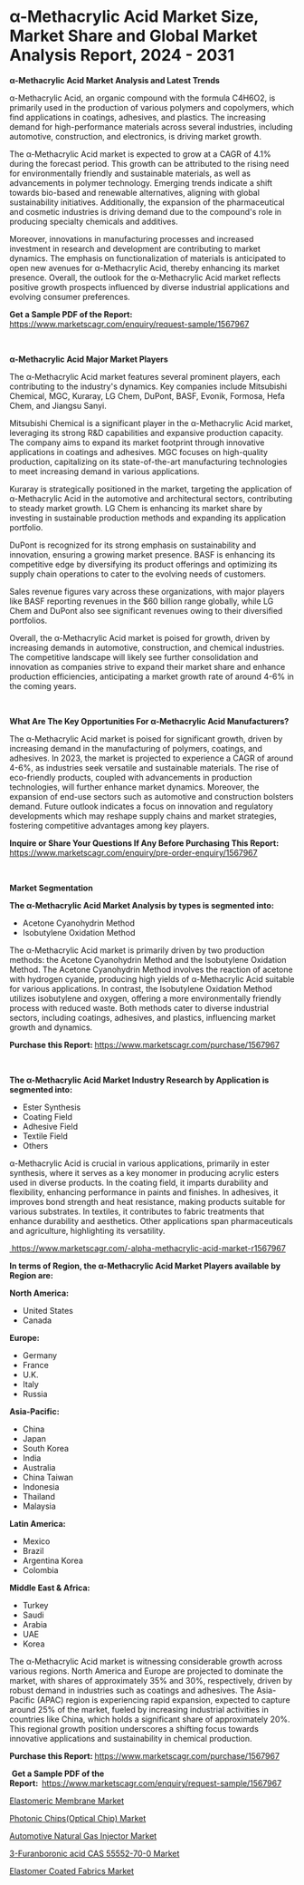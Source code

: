 <p><h1>α-Methacrylic Acid Market Size, Market Share and Global Market Analysis Report, 2024 - 2031</h1></p><p><strong>α-Methacrylic Acid Market Analysis and Latest Trends</strong></p>
<p><p>α-Methacrylic Acid, an organic compound with the formula C4H6O2, is primarily used in the production of various polymers and copolymers, which find applications in coatings, adhesives, and plastics. The increasing demand for high-performance materials across several industries, including automotive, construction, and electronics, is driving market growth.</p><p>The α-Methacrylic Acid market is expected to grow at a CAGR of 4.1% during the forecast period. This growth can be attributed to the rising need for environmentally friendly and sustainable materials, as well as advancements in polymer technology. Emerging trends indicate a shift towards bio-based and renewable alternatives, aligning with global sustainability initiatives. Additionally, the expansion of the pharmaceutical and cosmetic industries is driving demand due to the compound's role in producing specialty chemicals and additives.</p><p>Moreover, innovations in manufacturing processes and increased investment in research and development are contributing to market dynamics. The emphasis on functionalization of materials is anticipated to open new avenues for α-Methacrylic Acid, thereby enhancing its market presence. Overall, the outlook for the α-Methacrylic Acid market reflects positive growth prospects influenced by diverse industrial applications and evolving consumer preferences.</p></p>
<p><strong>Get a Sample PDF of the Report:&nbsp;</strong> <a href="https://www.marketscagr.com/enquiry/request-sample/1567967">https://www.marketscagr.com/enquiry/request-sample/1567967</a></p>
<p>&nbsp;</p>
<p><strong>α-Methacrylic Acid Major Market Players</strong></p>
<p><p>The α-Methacrylic Acid market features several prominent players, each contributing to the industry's dynamics. Key companies include Mitsubishi Chemical, MGC, Kuraray, LG Chem, DuPont, BASF, Evonik, Formosa, Hefa Chem, and Jiangsu Sanyi.</p><p>Mitsubishi Chemical is a significant player in the α-Methacrylic Acid market, leveraging its strong R&D capabilities and expansive production capacity. The company aims to expand its market footprint through innovative applications in coatings and adhesives. MGC focuses on high-quality production, capitalizing on its state-of-the-art manufacturing technologies to meet increasing demand in various applications.</p><p>Kuraray is strategically positioned in the market, targeting the application of α-Methacrylic Acid in the automotive and architectural sectors, contributing to steady market growth. LG Chem is enhancing its market share by investing in sustainable production methods and expanding its application portfolio.</p><p>DuPont is recognized for its strong emphasis on sustainability and innovation, ensuring a growing market presence. BASF is enhancing its competitive edge by diversifying its product offerings and optimizing its supply chain operations to cater to the evolving needs of customers.</p><p>Sales revenue figures vary across these organizations, with major players like BASF reporting revenues in the $60 billion range globally, while LG Chem and DuPont also see significant revenues owing to their diversified portfolios.</p><p>Overall, the α-Methacrylic Acid market is poised for growth, driven by increasing demands in automotive, construction, and chemical industries. The competitive landscape will likely see further consolidation and innovation as companies strive to expand their market share and enhance production efficiencies, anticipating a market growth rate of around 4-6% in the coming years.</p></p>
<p>&nbsp;</p>
<p><strong>What Are The Key Opportunities For α-Methacrylic Acid Manufacturers?</strong></p>
<p><p>The α-Methacrylic Acid market is poised for significant growth, driven by increasing demand in the manufacturing of polymers, coatings, and adhesives. In 2023, the market is projected to experience a CAGR of around 4-6%, as industries seek versatile and sustainable materials. The rise of eco-friendly products, coupled with advancements in production technologies, will further enhance market dynamics. Moreover, the expansion of end-use sectors such as automotive and construction bolsters demand. Future outlook indicates a focus on innovation and regulatory developments which may reshape supply chains and market strategies, fostering competitive advantages among key players.</p></p>
<p><strong>Inquire or Share Your Questions If Any Before Purchasing This Report:</strong> <a href="https://www.marketscagr.com/enquiry/pre-order-enquiry/1567967">https://www.marketscagr.com/enquiry/pre-order-enquiry/1567967</a></p>
<p>&nbsp;</p>
<p><strong>Market Segmentation</strong></p>
<p><strong>The α-Methacrylic Acid Market Analysis by types is segmented into:</strong></p>
<p><ul><li>Acetone Cyanohydrin Method</li><li>Isobutylene Oxidation Method</li></ul></p>
<p><p>The α-Methacrylic Acid market is primarily driven by two production methods: the Acetone Cyanohydrin Method and the Isobutylene Oxidation Method. The Acetone Cyanohydrin Method involves the reaction of acetone with hydrogen cyanide, producing high yields of α-Methacrylic Acid suitable for various applications. In contrast, the Isobutylene Oxidation Method utilizes isobutylene and oxygen, offering a more environmentally friendly process with reduced waste. Both methods cater to diverse industrial sectors, including coatings, adhesives, and plastics, influencing market growth and dynamics.</p></p>
<p><strong>Purchase this Report:&nbsp;</strong><a href="https://www.marketscagr.com/purchase/1567967">https://www.marketscagr.com/purchase/1567967</a></p>
<p>&nbsp;</p>
<p><strong>The α-Methacrylic Acid Market Industry Research by Application is segmented into:</strong></p>
<p><ul><li>Ester Synthesis</li><li>Coating Field</li><li>Adhesive Field</li><li>Textile Field</li><li>Others</li></ul></p>
<p><p>α-Methacrylic Acid is crucial in various applications, primarily in ester synthesis, where it serves as a key monomer in producing acrylic esters used in diverse products. In the coating field, it imparts durability and flexibility, enhancing performance in paints and finishes. In adhesives, it improves bond strength and heat resistance, making products suitable for various substrates. In textiles, it contributes to fabric treatments that enhance durability and aesthetics. Other applications span pharmaceuticals and agriculture, highlighting its versatility.</p></p>
<p><a href="https://www.marketscagr.com/-alpha-methacrylic-acid-market-r1567967">&nbsp;https://www.marketscagr.com/-alpha-methacrylic-acid-market-r1567967</a></p>
<p><strong>In terms of Region, the α-Methacrylic Acid Market Players available by Region are:</strong></p>
<p>
    <p> <strong> North America: </strong>
        <ul>
            <li>United States</li>
            <li>Canada</li>
        </ul>
        </p> 
    <p> <strong> Europe: </strong>
        <ul>
            <li>Germany</li>
            <li>France</li>
            <li>U.K.</li>
            <li>Italy</li>
            <li>Russia</li>
        </ul>
        </p> 
    <p> <strong> Asia-Pacific: </strong>
        <ul>
            <li>China</li>
            <li>Japan</li>
            <li>South Korea</li>
            <li>India</li>
            <li>Australia</li>
            <li>China Taiwan</li>
            <li>Indonesia</li>
            <li>Thailand</li>
            <li>Malaysia</li>
        </ul>
        </p> 
    <p> <strong> Latin America: </strong>
        <ul>
            <li>Mexico</li>
            <li>Brazil</li>
            <li>Argentina Korea</li>
            <li>Colombia</li>
        </ul>
        </p> 
    <p> <strong> Middle East & Africa: </strong>
        <ul>
            <li>Turkey</li>
            <li>Saudi</li>
            <li>Arabia</li>
            <li>UAE</li>
            <li>Korea</li>
        </ul>
    </p>
    </p>
<p><p>The α-Methacrylic Acid market is witnessing considerable growth across various regions. North America and Europe are projected to dominate the market, with shares of approximately 35% and 30%, respectively, driven by robust demand in industries such as coatings and adhesives. The Asia-Pacific (APAC) region is experiencing rapid expansion, expected to capture around 25% of the market, fueled by increasing industrial activities in countries like China, which holds a significant share of approximately 20%. This regional growth position underscores a shifting focus towards innovative applications and sustainability in chemical production.</p></p>
<p><strong>Purchase this Report: </strong><a href="https://www.marketscagr.com/purchase/1567967">https://www.marketscagr.com/purchase/1567967</a></p>
<p>&nbsp;<strong>Get a Sample PDF of the Report:&nbsp;&nbsp;</strong><a href="https://www.marketscagr.com/enquiry/request-sample/1567967">https://www.marketscagr.com/enquiry/request-sample/1567967</a></p>
<p><strong></strong></p>
<p><p><a href="https://www.linkedin.com/pulse/elastomeric-membrane-market-overview-global-trends-future-zkb8e?trackingId=iO5yi4onQ82RjCYD%2FSsMfA%3D%3D">Elastomeric Membrane Market</a></p><p><a href="https://medium.com/@sweet1_2luv/global-photonic-chips-optical-chip-market-opportunities-and-market-challenges-2024-2031-de4fee10d5d1?postPublishedType=repub">Photonic Chips(Optical Chip) Market</a></p><p><a href="https://issuu.com/reportprime-2/docs/automotive-natural-gas-injector-mar_77620cda278bb5">Automotive Natural Gas Injector Market</a></p><p><a href="https://medium.com/@sweet1_2luv/3-furanboronic-acid-cas-55552-70-0-market-global-market-insights-and-sales-trends-2024-to-2031-ecf322210e4d">3-Furanboronic acid CAS 55552-70-0 Market</a></p><p><a href="https://www.linkedin.com/pulse/elastomer-coated-fabrics-market-global-insights-sales-b27xe?trackingId=we0nFZNqSuimzvW%2F6j0StA%3D%3D">Elastomer Coated Fabrics Market</a></p></p>